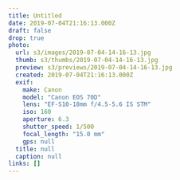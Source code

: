 ```yaml
---
title: Untitled
date: 2019-07-04T21:16:13.000Z
draft: false
drop: true
photo:
  url: s3/images/2019-07-04-14-16-13.jpg
  thumb: s3/thumbs/2019-07-04-14-16-13.jpg
  preview: s3/previews/2019-07-04-14-16-13.jpg
  created: 2019-07-04T21:16:13.000Z
  exif:
    make: Canon
    model: "Canon EOS 70D"
    lens: "EF-S10-18mm f/4.5-5.6 IS STM"
    iso: 160
    aperture: 6.3
    shutter_speed: 1/500
    focal_length: "15.0 mm"
    gps: null
  title: null
  caption: null
links: []
---
```

